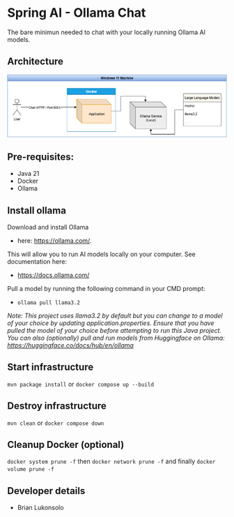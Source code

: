 # Spring AI - Ollama Chat
The bare minimun needed to chat with your locally running Ollama AI models.

## Architecture
<p align="center">
  <a href="documents/architecture.png">
    <img src="documents/architecture.png" alt="Architecture" width="600">
  </a>
</p>

## Pre-requisites:

- Java 21
- Docker
- Ollama

## Install ollama

Download and install Ollama
-  here: https://ollama.com/. 

This will allow you to run AI models locally on your computer. See documentation here:
- https://docs.ollama.com/

Pull a model by running the following command in your CMD prompt:
- ```ollama pull llama3.2```

_Note: This project uses llama3.2 by default but you can change to a model of your choice by updating application.properties. Ensure that you have pulled the model of your choice before attempting to run this Java project. You can also (optionally) pull and run models from Huggingface on Ollama: https://huggingface.co/docs/hub/en/ollama_

## Start infrastructure
```mvn package install```
or
```docker compose up --build```

## Destroy infrastructure
```mvn clean```
or
```docker compose down```

## Cleanup Docker (optional)
```docker system prune -f```
then
```docker network prune -f```
and finally
```docker volume prune -f```

## Developer details
- Brian Lukonsolo